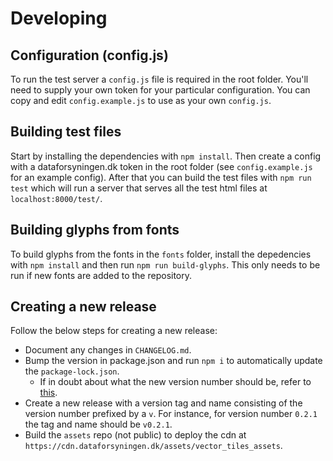 # Developing

## Configuration (config.js)
To run the test server a `config.js` file is required in the root folder.  You'll need to supply your own token for your particular configuration. You can copy and edit `config.example.js` to use as your own `config.js`.

## Building test files
Start by installing the dependencies with `npm install`. Then create a config with a dataforsyningen.dk token in the root folder (see `config.example.js` for an example config). After that you can build the test files with `npm run test` which will run a server that serves all the test html files at `localhost:8000/test/`.

## Building glyphs from fonts
To build glyphs from the fonts in the `fonts` folder, install the depedencies with `npm install` and then run `npm run build-glyphs`. This only needs to be run if new fonts are added to the repository.

## Creating a new release
Follow the below steps for creating a new release:
- Document any changes in `CHANGELOG.md`.
- Bump the version in package.json and run `npm i` to automatically update the `package-lock.json`.
    - If in doubt about what the new version number should be, refer to [this](https://docs.npmjs.com/about-semantic-versioning#incrementing-semantic-versions-in-published-packages).
- Create a new release with a version tag and name consisting of the version number prefixed by a `v`. For instance, for version number `0.2.1` the tag and name should be `v0.2.1`.
- Build the `assets` repo (not public) to deploy the cdn at `https://cdn.dataforsyningen.dk/assets/vector_tiles_assets`.

